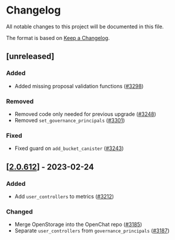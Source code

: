 # Changelog
All notable changes to this project will be documented in this file.

The format is based on [Keep a Changelog](https://keepachangelog.com/en/1.0.0/).

## [unreleased]

### Added

- Added missing proposal validation functions ([#3298](https://github.com/open-ic/open-chat/pull/3298))

### Removed

- Removed code only needed for previous upgrade ([#3248](https://github.com/open-ic/open-chat/pull/3248))
- Removed `set_governance_principals` ([#3301](https://github.com/open-ic/open-chat/pull/3301))

### Fixed

- Fixed guard on `add_bucket_canister` ([#3243](https://github.com/open-ic/open-chat/pull/3243))

## [[2.0.612](https://github.com/open-ic/open-chat/releases/tag/v2.0.612-storage_index)] - 2023-02-24

### Added

- Add `user_controllers` to metrics ([#3212](https://github.com/open-ic/open-chat/pull/3212))

### Changed

- Merge OpenStorage into the OpenChat repo ([#3185](https://github.com/open-ic/open-chat/pull/3185))
- Separate `user_controllers` from `governance_principals` ([#3187](https://github.com/open-ic/open-chat/pull/3187))